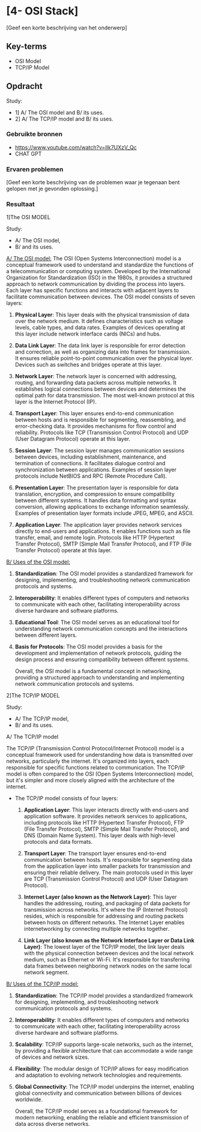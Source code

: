 # [4- OSI Stack]

[Geef een korte beschrijving van het onderwerp]

## Key-terms

- OSI Model  
- TCP/IP Model

## Opdracht

 Study:

- 1] A/ The OSI model and B/ its uses.
- 2] A/ The TCP/IP model and B/ its uses.

### Gebruikte bronnen

- https://www.youtube.com/watch?v=Ilk7UXzV_Qc
- CHAT GPT

### Ervaren problemen

[Geef een korte beschrijving van de problemen waar je tegenaan bent gelopen met je gevonden oplossing.]

### Resultaat

1]The OSI MODEL

Study:
- A/ The OSI model, 
- B/ and its uses.

<u>A/ The OSI model:</u>
The OSI (Open Systems Interconnection) model is a conceptual framework used to understand and standardize the functions of a telecommunication or computing system. Developed by the International Organization for Standardization (ISO) in the 1980s, it provides a structured approach to network communication by dividing the process into layers. Each layer has specific functions and interacts with adjacent layers to facilitate communication between devices. The OSI model consists of seven layers:

1. **Physical Layer**: This layer deals with the physical transmission of data over the network medium. It defines characteristics such as voltage levels, cable types, and data rates. Examples of devices operating at this layer include network interface cards (NICs) and hubs.

2. **Data Link Layer**: The data link layer is responsible for error detection and correction, as well as organizing data into frames for transmission. It ensures reliable point-to-point communication over the physical layer. Devices such as switches and bridges operate at this layer.

3. **Network Layer**: The network layer is concerned with addressing, routing, and forwarding data packets across multiple networks. It establishes logical connections between devices and determines the optimal path for data transmission. The most well-known protocol at this layer is the Internet Protocol (IP).

4. **Transport Layer**: This layer ensures end-to-end communication between hosts and is responsible for segmenting, reassembling, and error-checking data. It provides mechanisms for flow control and reliability. Protocols like TCP (Transmission Control Protocol) and UDP (User Datagram Protocol) operate at this layer.

5. **Session Layer**: The session layer manages communication sessions between devices, including establishment, maintenance, and termination of connections. It facilitates dialogue control and synchronization between applications. Examples of session layer protocols include NetBIOS and RPC (Remote Procedure Call).

6. **Presentation Layer**: The presentation layer is responsible for data translation, encryption, and compression to ensure compatibility between different systems. It handles data formatting and syntax conversion, allowing applications to exchange information seamlessly. Examples of presentation layer formats include JPEG, MPEG, and ASCII.

7. **Application Layer**: The application layer provides network services directly to end-users and applications. It enables functions such as file transfer, email, and remote login. Protocols like HTTP (Hypertext Transfer Protocol), SMTP (Simple Mail Transfer Protocol), and FTP (File Transfer Protocol) operate at this layer.
   


<u>B/ Uses of the OSI model:</u>

1. **Standardization**: The OSI model provides a standardized framework for designing, implementing, and troubleshooting network communication protocols and systems.

2. **Interoperability**: It enables different types of computers and networks to communicate with each other, facilitating interoperability across diverse hardware and software platforms.

3. **Educational Tool**: The OSI model serves as an educational tool for understanding network communication concepts and the interactions between different layers.

4. **Basis for Protocols**: The OSI model provides a basis for the development and implementation of network protocols, guiding the design process and ensuring compatibility between different systems.
   
   Overall, the OSI model is a fundamental concept in networking, providing a structured approach to understanding and implementing network communication protocols and systems.


2]The TCP/IP MODEL

Study:
- A/ The TCP/IP model,
- B/ and its uses.

A/ The TCP/IP model

The TCP/IP (Transmission Control Protocol/Internet Protocol) model is a conceptual framework used for understanding how data is transmitted over networks, particularly the internet. It's organized into layers, each responsible for specific functions related to communication. The TCP/IP model is often compared to the OSI (Open Systems Interconnection) model, but it's simpler and more closely aligned with the architecture of the internet.

- The TCP/IP model consists of four layers:
  
  1. **Application Layer**: This layer interacts directly with end-users and application software. It provides network services to applications, including protocols like HTTP (Hypertext Transfer Protocol), FTP (File Transfer Protocol), SMTP (Simple Mail Transfer Protocol), and DNS (Domain Name System). This layer deals with high-level protocols and data formats.
  
  2. **Transport Layer**: The transport layer ensures end-to-end communication between hosts. It's responsible for segmenting data from the application layer into smaller packets for transmission and ensuring their reliable delivery. The main protocols used in this layer are TCP (Transmission Control Protocol) and UDP (User Datagram Protocol).
  
  3. **Internet Layer (also known as the Network Layer)**: This layer handles the addressing, routing, and packaging of data packets for transmission across networks. It's where the IP (Internet Protocol) resides, which is responsible for addressing and routing packets between hosts on different networks. The Internet Layer enables internetworking by connecting multiple networks together.
  
  4. **Link Layer (also known as the Network Interface Layer or Data Link Layer)**: The lowest layer of the TCP/IP model, the link layer deals with the physical connection between devices and the local network medium, such as Ethernet or Wi-Fi. It's responsible for transferring data frames between neighboring network nodes on the same local network segment.

<u>B/ Uses of the TCP/IP model:</u>

1. **Standardization**: The TCP/IP model provides a standardized framework for designing, implementing, and troubleshooting network communication protocols and systems.

2. **Interoperability**: It enables different types of computers and networks to communicate with each other, facilitating interoperability across diverse hardware and software platforms.

3. **Scalability**: TCP/IP supports large-scale networks, such as the internet, by providing a flexible architecture that can accommodate a wide range of devices and network sizes.

4. **Flexibility**: The modular design of TCP/IP allows for easy modification and adaptation to evolving network technologies and requirements.

5. **Global Connectivity**: The TCP/IP model underpins the internet, enabling global connectivity and communication between billions of devices worldwide.
   
   Overall, the TCP/IP model serves as a foundational framework for modern networking, enabling the reliable and efficient transmission of data across diverse networks.
